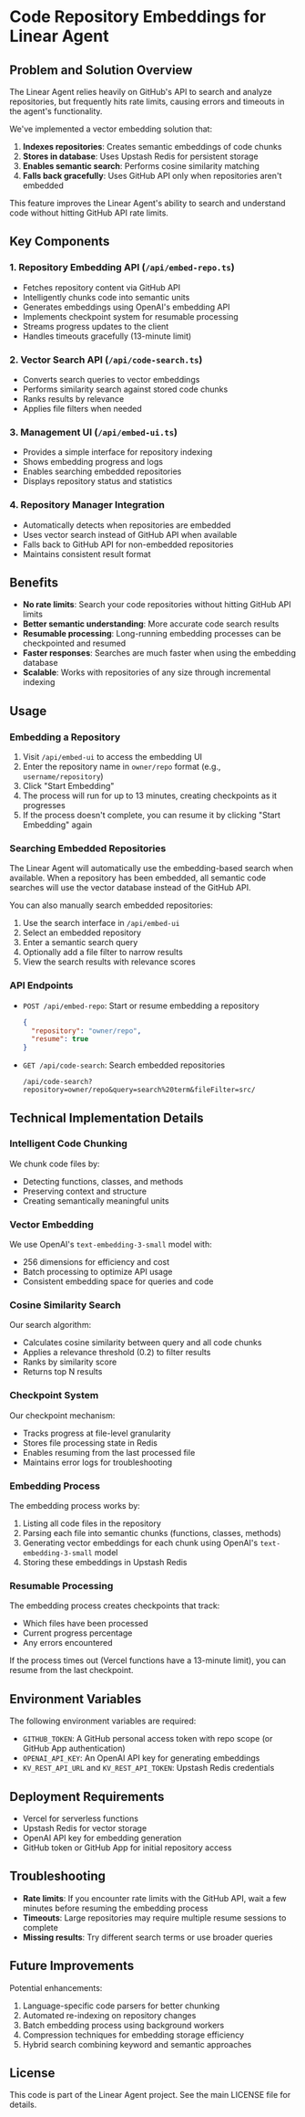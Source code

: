 # Code Repository Embeddings for Linear Agent

## Problem and Solution Overview

The Linear Agent relies heavily on GitHub's API to search and analyze repositories, but frequently hits rate limits, causing errors and timeouts in the agent's functionality.

We've implemented a vector embedding solution that:

1. **Indexes repositories**: Creates semantic embeddings of code chunks
2. **Stores in database**: Uses Upstash Redis for persistent storage
3. **Enables semantic search**: Performs cosine similarity matching
4. **Falls back gracefully**: Uses GitHub API only when repositories aren't embedded

This feature improves the Linear Agent's ability to search and understand code without hitting GitHub API rate limits.

## Key Components

### 1. Repository Embedding API (`/api/embed-repo.ts`)

- Fetches repository content via GitHub API
- Intelligently chunks code into semantic units
- Generates embeddings using OpenAI's embedding API
- Implements checkpoint system for resumable processing
- Streams progress updates to the client
- Handles timeouts gracefully (13-minute limit)

### 2. Vector Search API (`/api/code-search.ts`)

- Converts search queries to vector embeddings
- Performs similarity search against stored code chunks
- Ranks results by relevance
- Applies file filters when needed

### 3. Management UI (`/api/embed-ui.ts`)

- Provides a simple interface for repository indexing
- Shows embedding progress and logs
- Enables searching embedded repositories
- Displays repository status and statistics

### 4. Repository Manager Integration

- Automatically detects when repositories are embedded
- Uses vector search instead of GitHub API when available
- Falls back to GitHub API for non-embedded repositories
- Maintains consistent result format

## Benefits

- **No rate limits**: Search your code repositories without hitting GitHub API limits
- **Better semantic understanding**: More accurate code search results
- **Resumable processing**: Long-running embedding processes can be checkpointed and resumed
- **Faster responses**: Searches are much faster when using the embedding database
- **Scalable**: Works with repositories of any size through incremental indexing

## Usage

### Embedding a Repository

1. Visit `/api/embed-ui` to access the embedding UI
2. Enter the repository name in `owner/repo` format (e.g., `username/repository`)
3. Click "Start Embedding"
4. The process will run for up to 13 minutes, creating checkpoints as it progresses
5. If the process doesn't complete, you can resume it by clicking "Start Embedding" again

### Searching Embedded Repositories

The Linear Agent will automatically use the embedding-based search when available. When a repository has been embedded, all semantic code searches will use the vector database instead of the GitHub API.

You can also manually search embedded repositories:

1. Use the search interface in `/api/embed-ui`
2. Select an embedded repository
3. Enter a semantic search query
4. Optionally add a file filter to narrow results
5. View the search results with relevance scores

### API Endpoints

- `POST /api/embed-repo`: Start or resume embedding a repository

  ```json
  {
    "repository": "owner/repo",
    "resume": true
  }
  ```

- `GET /api/code-search`: Search embedded repositories
  ```
  /api/code-search?repository=owner/repo&query=search%20term&fileFilter=src/
  ```

## Technical Implementation Details

### Intelligent Code Chunking

We chunk code files by:

- Detecting functions, classes, and methods
- Preserving context and structure
- Creating semantically meaningful units

### Vector Embedding

We use OpenAI's `text-embedding-3-small` model with:

- 256 dimensions for efficiency and cost
- Batch processing to optimize API usage
- Consistent embedding space for queries and code

### Cosine Similarity Search

Our search algorithm:

- Calculates cosine similarity between query and all code chunks
- Applies a relevance threshold (0.2) to filter results
- Ranks by similarity score
- Returns top N results

### Checkpoint System

Our checkpoint mechanism:

- Tracks progress at file-level granularity
- Stores file processing state in Redis
- Enables resuming from the last processed file
- Maintains error logs for troubleshooting

### Embedding Process

The embedding process works by:

1. Listing all code files in the repository
2. Parsing each file into semantic chunks (functions, classes, methods)
3. Generating vector embeddings for each chunk using OpenAI's `text-embedding-3-small` model
4. Storing these embeddings in Upstash Redis

### Resumable Processing

The embedding process creates checkpoints that track:

- Which files have been processed
- Current progress percentage
- Any errors encountered

If the process times out (Vercel functions have a 13-minute limit), you can resume from the last checkpoint.

## Environment Variables

The following environment variables are required:

- `GITHUB_TOKEN`: A GitHub personal access token with repo scope (or GitHub App authentication)
- `OPENAI_API_KEY`: An OpenAI API key for generating embeddings
- `KV_REST_API_URL` and `KV_REST_API_TOKEN`: Upstash Redis credentials

## Deployment Requirements

- Vercel for serverless functions
- Upstash Redis for vector storage
- OpenAI API key for embedding generation
- GitHub token or GitHub App for initial repository access

## Troubleshooting

- **Rate limits**: If you encounter rate limits with the GitHub API, wait a few minutes before resuming the embedding process
- **Timeouts**: Large repositories may require multiple resume sessions to complete
- **Missing results**: Try different search terms or use broader queries

## Future Improvements

Potential enhancements:

1. Language-specific code parsers for better chunking
2. Automated re-indexing on repository changes
3. Batch embedding process using background workers
4. Compression techniques for embedding storage efficiency
5. Hybrid search combining keyword and semantic approaches

## License

This code is part of the Linear Agent project. See the main LICENSE file for details.
